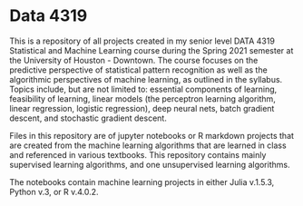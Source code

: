 # Data 4319

This is a repository of all projects created in my senior level DATA 4319 Statistical and Machine Learning course during the Spring 2021 semester at the University of Houston - Downtown. The course focuses on the predictive perspective of statistical pattern recognition as well as the algorithmic perspectives of machine learning, as outlined in the syllabus. Topics include, but are not limited to: essential components of learning, feasibility of learning, linear models (the perceptron learning algorithm, linear regression, logistic regression), deep neural nets, batch gradient descent, and stochastic gradient descent.

Files in this repository are of jupyter notebooks or R markdown projects that are created from the machine learning algorithms that are learned in class and referenced in various textbooks. This repository contains mainly supervised learning algorithms, and one unsupervised learning algorithms. 

The notebooks contain machine learning projects in either Julia v.1.5.3, Python v.3, or R v.4.0.2.
